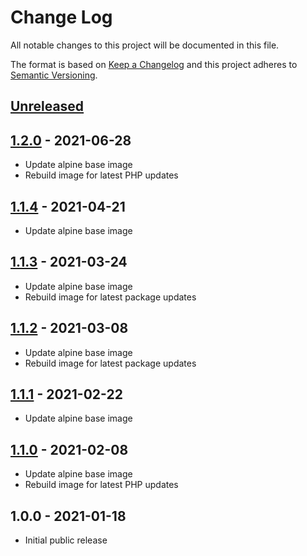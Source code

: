 # Change Log

All notable changes to this project will be documented in this file.

The format is based on [Keep a Changelog](http://keepachangelog.com/)
and this project adheres to [Semantic Versioning](http://semver.org/).

## [Unreleased]

## [1.2.0] - 2021-06-28
- Update alpine base image
- Rebuild image for latest PHP updates

## [1.1.4] - 2021-04-21
- Update alpine base image

## [1.1.3] - 2021-03-24
- Update alpine base image
- Rebuild image for latest package updates

## [1.1.2] - 2021-03-08
- Update alpine base image
- Rebuild image for latest package updates

## [1.1.1] - 2021-02-22
- Update alpine base image

## [1.1.0] - 2021-02-08
- Update alpine base image
- Rebuild image for latest PHP updates

## 1.0.0 - 2021-01-18

- Initial public release

[Unreleased]: https://github.com/gmitirol/alpine313-php74/compare/1.2.0...HEAD
[1.2.0]: https://github.com/gmitirol/alpine313-php74/compare/1.1.4...1.2.0
[1.1.4]: https://github.com/gmitirol/alpine313-php74/compare/1.1.3...1.1.4
[1.1.3]: https://github.com/gmitirol/alpine313-php74/compare/1.1.2...1.1.3
[1.1.2]: https://github.com/gmitirol/alpine313-php74/compare/1.1.1...1.1.2
[1.1.1]: https://github.com/gmitirol/alpine313-php74/compare/1.1.0...1.1.1
[1.1.0]: https://github.com/gmitirol/alpine313-php74/compare/1.0.0...1.1.0
